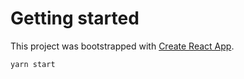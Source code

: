 # Getting started

This project was bootstrapped with [Create React App](https://create-react-app.dev/).

```
yarn start
```